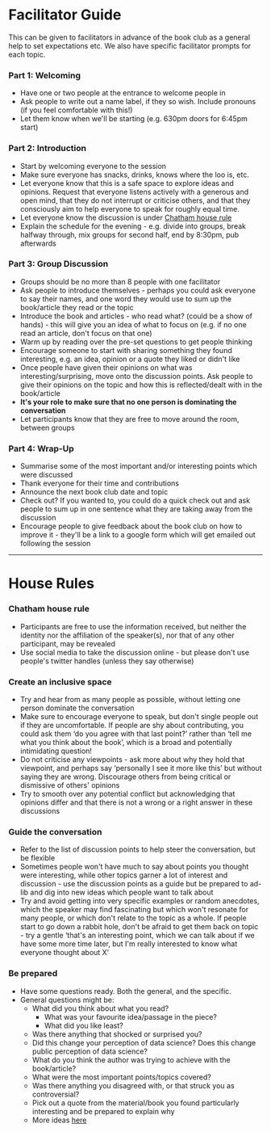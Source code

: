 Facilitator Guide
================

This can be given to facilitators in advance of the book club as a
general help to set expectations etc. We also have specific facilitator
prompts for each topic.

### Part 1: Welcoming

  - Have one or two people at the entrance to welcome people in
  - Ask people to write out a name label, if they so wish. Include
    pronouns (if you feel comfortable with this\!)
  - Let them know when we'll be starting (e.g. 630pm doors for 6:45pm
    start)

### Part 2: Introduction

  - Start by welcoming everyone to the session
  - Make sure everyone has snacks, drinks, knows where the loo is, etc.
  - Let everyone know that this is a safe space to explore ideas and
    opinions. Request that everyone listens actively with a generous and
    open mind, that they do not interrupt or criticise others, and that
    they consciously aim to help everyone to speak for roughly equal
    time.
  - Let everyone know the discussion is under [Chatham house
    rule](https://www.chathamhouse.org/chatham-house-rule)
  - Explain the schedule for the evening - e.g. divide into groups,
    break halfway through, mix groups for second half, end by 8:30pm,
    pub afterwards

### Part 3: Group Discussion

  - Groups should be no more than 8 people with one facilitator
  - Ask people to introduce themselves - perhaps you could ask everyone
    to say their names, and one word they would use to sum up the
    book/article they read or the topic
  - Introduce the book and articles - who read what? (could be a show of
    hands) - this will give you an idea of what to focus on (e.g. if no
    one read an article, don't focus on that one)
  - Warm up by reading over the pre-set questions to get people thinking
  - Encourage someone to start with sharing something they found
    interesting, e.g. an idea, opinion or a quote they liked or didn't
    like
  - Once people have given their opinions on what was
    interesting/surprising, move onto the discussion points. Ask people
    to give their opinions on the topic and how this is reflected/dealt
    with in the book/article
  - **It's your role to make sure that no one person is dominating the
    conversation**
  - Let participants know that they are free to move around the room,
    between groups

### Part 4: Wrap-Up

  - Summarise some of the most important and/or interesting points which
    were discussed
  - Thank everyone for their time and contributions
  - Announce the next book club date and topic
  - Check out? If you wanted to, you could do a quick check out and ask
    people to sum up in one sentence what they are taking away from the
    discussion
  - Encourage people to give feedback about the book club on how to
    improve it - they'll be a link to a google form which will get
    emailed out following the session

-----

# House Rules

### Chatham house rule

  - Participants are free to use the information received, but neither
    the identity nor the affiliation of the speaker(s), nor that of any
    other participant, may be revealed
  - Use social media to take the discussion online - but please don't
    use people's twitter handles (unless they say otherwise)

### Create an inclusive space

  - Try and hear from as many people as possible, without letting one
    person dominate the conversation
  - Make sure to encourage everyone to speak, but don't single people
    out if they are uncomfortable. If people are shy about contributing,
    you could ask them ‘do you agree with that last point?’ rather than
    ‘tell me what you think about the book’, which is a broad and
    potentially intimidating question\!
  - Do not criticise any viewpoints - ask more about why they hold that
    viewpoint, and perhaps say ‘personally I see it more like this’ but
    without saying they are wrong. Discourage others from being critical
    or dismissive of others' opinions
  - Try to smooth over any potential conflict but acknowledging that
    opinions differ and that there is not a wrong or a right answer in
    these discussions

### Guide the conversation

  - Refer to the list of discussion points to help steer the
    conversation, but be flexible
  - Sometimes people won't have much to say about points you thought
    were interesting, while other topics garner a lot of interest and
    discussion - use the discussion points as a guide but be prepared to
    ad-lib and dig into new ideas which people want to talk about
  - Try and avoid getting into very specific examples or random
    anecdotes, which the speaker may find fascinating but which won't
    resonate for many people, or which don't relate to the topic as a
    whole. If people start to go down a rabbit hole, don't be afraid to
    get them back on topic - try a gentle ‘that's an interesting point,
    which we can talk about if we have some more time later, but I'm
    really interested to know what everyone thought about X’

### Be prepared

  - Have some questions ready. Both the general, and the specific.
  - General questions might be:
      - What did you think about what you read?
          - What was your favourite idea/passage in the piece?
          - What did you like least?
      - Was there anything that shocked or surprised you?
      - Did this change your perception of data science? Does this
        change public perception of data science?
      - What do you think the author was trying to achieve with the
        book/article?
      - What were the most important points/topics covered?
      - Was there anything you disagreed with, or that struck you as
        controversial?
      - Pick out a quote from the material/book you found particularly
        interesting and be prepared to explain why
      - More ideas
        [here](https://bookriot.com/2017/08/21/book-club-discussion-questions/)
